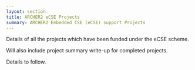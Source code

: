 ```yaml
---
layout: section
title: ARCHER2 eCSE Projects
summary: ARCHER2 Embedded CSE (eCSE) support Projects
---
```


Details of all the projects which have been funded under the eCSE scheme.

Will also include project summary write-up for completed projects.

Details to follow.

